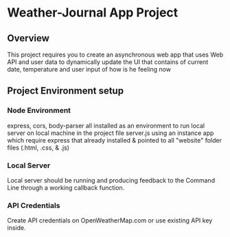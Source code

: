 # Weather-Journal App Project

## Overview
This project requires you to create an asynchronous web app that uses Web API and user data to dynamically update the UI that contains of current date, temperature and user input of how is he feeling now

## Project Environment setup

### Node Environment
express, cors, body-parser all installed as an environment to run local server on local machine in the project file server.js 
using an instance app which require express that already installed & pointed to all "website" folder files (.html, .css, & .js)

### Local Server
Local server should be running and producing feedback to the Command Line through a working callback function.

### API Credentials
Create API credentials on OpenWeatherMap.com or use existing API key inside.